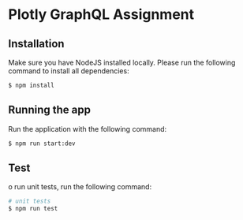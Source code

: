 # Plotly GraphQL Assignment

## Installation

Make sure you have NodeJS installed locally. Please run the following command to install all dependencies:

```bash
$ npm install
```

## Running the app

Run the application with the following command:

```bash
$ npm run start:dev
```

## Test

o run unit tests, run the following command:

```bash
# unit tests
$ npm run test
```
